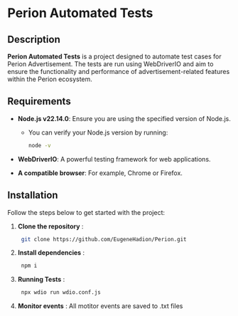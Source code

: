 # Perion Automated Tests

## Description

**Perion Automated Tests** is a project designed to automate test cases for Perion Advertisement. The tests are run using WebDriverIO and aim to ensure the functionality and performance of advertisement-related features within the Perion ecosystem.

## Requirements

-   **Node.js v22.14.0**: Ensure you are using the specified version of Node.js.

    -   You can verify your Node.js version by running:
        ```bash
        node -v
        ```

-   **WebDriverIO**: A powerful testing framework for web applications.
-   **A compatible browser**: For example, Chrome or Firefox.

## Installation

Follow the steps below to get started with the project:

1. **Clone the repository** :

    ```bash
     git clone https://github.com/EugeneHadion/Perion.git
    ```

2. **Install dependencies** :

    ```bash
     npm i
    ```

3. **Running Tests** :

    ```bash
     npx wdio run wdio.conf.js
    ```

4. **Monitor events** :
   All motitor events are saved to .txt files
